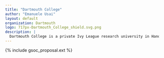 ```yaml
---
title: "Dartmouth College"
author: "Emanuele Usai"
layout: default
organization: Dartmouth
logo: 717px-Dartmouth_College_shield.svg.png
description: |
  Dartmouth College is a private Ivy League research university in Hanover, New Hampshire, United States.
---
```


{% include gsoc_proposal.ext %}
